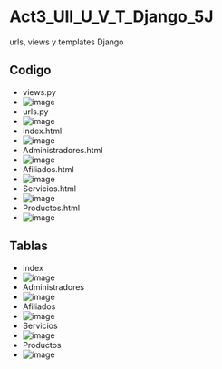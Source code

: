 # Act3_Ull_U_V_T_Django_5J
urls, views y templates Django
## Codigo
- views.py
- ![image](https://github.com/user-attachments/assets/56ec8e48-9883-41d6-8701-87748f938b53)
- urls.py
-  ![image](https://github.com/user-attachments/assets/876ffb7c-11c7-4641-b2ee-93852530b882)
-  index.html
- ![image](https://github.com/user-attachments/assets/98c95ca7-071b-49cb-90f4-375696c5d056)
- Administradores.html
- ![image](https://github.com/user-attachments/assets/9d94b4dd-9f96-447f-b951-6945070fd12b)
- Afiliados.html
- ![image](https://github.com/user-attachments/assets/b6497c3b-3ddb-4332-a901-bd0c60e79d4c)
- Servicios.html
- ![image](https://github.com/user-attachments/assets/3babce55-9091-4104-8809-69a66fa68fc0)
- Productos.html
- ![image](https://github.com/user-attachments/assets/c98c61a0-c2d3-4821-a44d-c716d7d99225)

## Tablas
- index
- ![image](https://github.com/user-attachments/assets/8469e81d-d877-4244-b81f-33bc575e7108)
- Administradores
- ![image](https://github.com/user-attachments/assets/70066344-dbce-4746-a8fe-ce202a594699)
- Afiliados
- ![image](https://github.com/user-attachments/assets/a54e5a8e-26b8-4a98-9504-1de9260fa47b)
- Servicios
- ![image](https://github.com/user-attachments/assets/8b4a904b-a881-41e6-9239-e965ea05eb2e)
- Productos
- ![image](https://github.com/user-attachments/assets/7b848547-7f94-4904-8ccd-4883c064c0e7)
